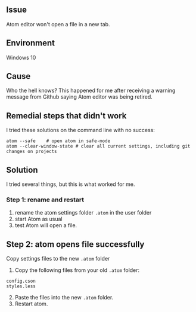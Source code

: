 ## Issue

Atom editor won't open a file in a new tab.

## Environment

Windows 10

## Cause

Who the hell knows? This happened for me after receiving a warning message from Github saying Atom editor was being retired.

## Remedial steps that didn't work

I tried these solutions on the command line with no success:

```
atom --safe    # open atom in safe-mode
atom --clear-window-state # clear all current settings, including git changes on projects
```

## Solution

I tried several things, but this is what worked for me.

### Step 1: rename and restart

1. rename the atom settings folder `.atom` in the user folder
2. start Atom as usual
3. test Atom will open a file.

## Step 2: atom opens file successfully

Copy settings files to the new `.atom` folder

1. Copy the following files from your old `.atom` folder:

```
config.cson
styles.less
```

2. Paste the files into the new `.atom` folder.
3. Restart atom.
